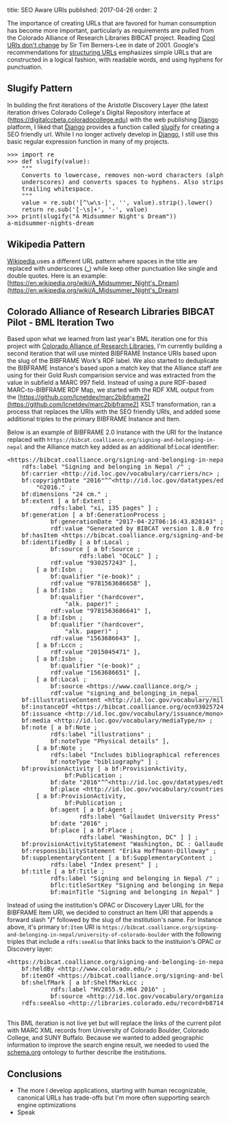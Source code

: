 title: SEO Aware URIs
published: 2017-04-26
order: 2

The importance of creating URLs that are favored for human consumption
has become more important, particularly as requirements are pulled from
the Colorado Alliance of Research Libraries BIBCAT project. Reading 
[Cool URIs don't change][REF2] by Sir Tim Berners-Lee in date of 2001. 
Google's recommendations for [structuring URLs]("#ref-2") emphasizes simple
URLs that are constructed in a logical fashion, with readable words, and 
using hyphens for punctuation. 

## Slugify Pattern
In building the first iterations of the Aristotle Discovery Layer (the 
latest iteration drives Colorado College's Digital Repository interface
at (https://digitalccbeta.coloradocollege.edu) with the web publishing 
[Django][DJGO] platform, I liked that [Django][DJGO] provides a function 
called [slugify](https://docs.djangoproject.com/en/1.11/ref/utils/#django.utils.text.slugify) for creating a 
SEO friendly url. While I no longer actively develop in [Django][DJGO],
I still use this basic regular expression function in many of my projects.

<pre>&gt;&gt;&gt; import re
&gt;&gt;&gt; def slugify(value):
    """
    Converts to lowercase, removes non-word characters (alphanumerics and
    underscores) and converts spaces to hyphens. Also strips leading and
    trailing whitespace.
    """
    value = re.sub('[^\w\s-]', '', value).strip().lower()
    return re.sub('[-\s]+', '-', value)
&gt;&gt;&gt; print(slugify("A Midsummer Night's Dream"))
a-midsummer-nights-dream
</pre>

## Wikipedia Pattern
[Wikipedia ](https://en.wikipedia.org) uses a different URL pattern where spaces in the title are replaced with underscores
(**_**) while keep other punctuation like single and double quotes. Here is an example: 
[https://en.wikipedia.org/wiki/A_Midsummer_Night's_Dream](https://en.wikipedia.org/wiki/A_Midsummer_Night's_Dream)

## Colorado Alliance of Research Libraries BIBCAT Pilot - BML Iteration Two 
Based upon what we learned from last year's BML iteration one for this project 
with [Colorado Alliance of Research Libraries](https://coalliance.org), I'm
currently building a second iteration that will use minted BIBFRAME Instance 
URIs based upon the slug of the BIBFRAME Work's RDF label. We also started to 
deduplicate the BIBFRAME Instance's based upon a match key that the Alliance staff
are using for their Gold Rush comparision service and was extracted from the value
in subfield a MARC 997 field. Instead of using a pure RDF-based MARC-to-BIBFRAME
RDF Map, we started with the RDF XML output from the [https://github.com/lcnetdev/marc2bibframe2](https://github.com/lcnetdev/marc2bibframe2)
XSLT transformation, ran a process that replaces the URIs with the SEO friendly
URIs, and added some additional triples to the primary BIBFRAME Instance and Item.

Below is an example of BIBFRAME 2.0 Instance with the URI for the Instance
replaced with `https://bibcat.coalliance.org/signing-and-belonging-in-nepal` 
and the Alliance match key added as an additional bf:Local identifier:

<pre>&lt;https://bibcat.coalliance.org/signing-and-belonging-in-nepal&gt; a bf:Instance ;
    rdfs:label "Signing and belonging in Nepal /" ;
    bf:carrier &lt;http://id.loc.gov/vocabulary/carriers/nc&gt; ;
    bf:copyrightDate "2016"^^&lt;http://id.loc.gov/datatypes/edtf&gt;,
        "&copy;2016." ;
    bf:dimensions "24 cm." ;
    bf:extent [ a bf:Extent ;
            rdfs:label "xi, 135 pages" ] ;
    bf:generation [ a bf:GenerationProcess ;
            bf:generationDate "2017-04-22T06:16:43.828143" ;
            rdf:value "Generated by BIBCAT version 1.8.0 from KnowledgeLinks.io"^^xsd:string ] ;
    bf:hasItem &lt;https://bibcat.coalliance.org/signing-and-belonging-in-nepal/university-of-colorado-boulder&gt; ;
    bf:identifiedBy [ a bf:Local ;
            bf:source [ a bf:Source ;
                    rdfs:label "OCoLC" ] ;
            rdf:value "930257243" ],
        [ a bf:Isbn ;
            bf:qualifier "(e-book)" ;
            rdf:value "9781563686658" ],
        [ a bf:Isbn ;
            bf:qualifier "(hardcover",
                "alk. paper)" ;
            rdf:value "9781563686641" ],
        [ a bf:Isbn ;
            bf:qualifier "(hardcover",
                "alk. paper)" ;
            rdf:value "1563686643" ],
        [ a bf:Lccn ;
            rdf:value "2015045471" ],
        [ a bf:Isbn ;
            bf:qualifier "(e-book)" ;
            rdf:value "1563686651" ],
        [ a bf:Local ;
            bf:source &lt;https://www.coalliance.org/&gt; ;
            rdf:value "signing_and_belonging_in_nepal___________________________________2016_______gallaudet_a________________________________________hoffmann_dilloway__e_______________" ] ;
    bf:illustrativeContent &lt;http://id.loc.gov/vocabulary/millus/ill&gt; ;
    bf:instanceOf &lt;https://bibcat.coalliance.org/ocn930257243#Work&gt; ;
    bf:issuance &lt;http://id.loc.gov/vocabulary/issuance/mono&gt; ;
    bf:media &lt;http://id.loc.gov/vocabulary/mediaType/n&gt; ;
    bf:note [ a bf:Note ;
            rdfs:label "illustrations" ;
            bf:noteType "Physical details" ],
        [ a bf:Note ;
            rdfs:label "Includes bibliographical references and index." ;
            bf:noteType "bibliography" ] ;
    bf:provisionActivity [ a bf:ProvisionActivity,
                bf:Publication ;
            bf:date "2016"^^&lt;http://id.loc.gov/datatypes/edtf&gt; ;
            bf:place &lt;http://id.loc.gov/vocabulary/countries/dcu&gt; ],
        [ a bf:ProvisionActivity,
                bf:Publication ;
            bf:agent [ a bf:Agent ;
                    rdfs:label "Gallaudet University Press" ] ;
            bf:date "2016" ;
            bf:place [ a bf:Place ;
                    rdfs:label "Washington, DC" ] ] ;
    bf:provisionActivityStatement "Washington, DC : Gallaudet University Press, [2016]" ;
    bf:responsibilityStatement "Erika Hoffmann-Dilloway" ;
    bf:supplementaryContent [ a bf:SupplementaryContent ;
            rdfs:label "Index present" ] ;
    bf:title [ a bf:Title ;
            rdfs:label "Signing and belonging in Nepal /" ;
            bflc:titleSortKey "Signing and belonging in Nepal /" ;
            bf:mainTitle "Signing and belonging in Nepal" ] .
</pre>

Instead of using the
institution's OPAC or Discovery Layer URL for the BIBFRAME Item URI, we decided
to construct an Item URI that appends a forward slash "**/**" followed by the slug of 
the institution's name. For Instance above, it's primary `bf:Item` URI is
`https://bibcat.coalliance.org/signing-and-belonging-in-nepal/university-of-colorado-boulder` 
with the following triples that include a `rdfs:seeAlso` that links back to the instituion's
OPAC or Discovery layer:
   
<pre>
&lt;https://bibcat.coalliance.org/signing-and-belonging-in-nepal/university-of-colorado-boulder&gt; a bf:Item ;
    bf:heldBy &lt;http://www.colorado.edu/&gt; ;
    bf:itemOf &lt;https://bibcat.coalliance.org/signing-and-belonging-in-nepal&gt; ;
    bf:shelfMark [ a bf:ShelfMarkLcc ;
            rdfs:label "HV2855.9.H64 2016" ;
            bf:source &lt;http://id.loc.gov/vocabulary/organizations/dlc&gt; ] ;
    rdfs:seeAlso &lt;http://libraries.colorado.edu/record=b8714640&gt; .

</pre>

This BML iteration is not live yet but will replace the links of the current pilot with MARC XML records
from University of Colorado Boulder, Colorado College, and SUNY Buffalo. Because we wanted to added 
geographic information to improve the search engine result, we needed to used the [schema.org](http://schema.org/)
ontology to further describe the institutions. 
 
## Conclusions
*   The more I develop applications, starting with human recognizable, canonical 
    URLs has trade-offs but I'm more often supporting search engine optimizations
*   Speak

[DJGO]: https://www.djangoproject.com/
[REF2]: https://www.w3.org/Provider/Style/URI
